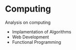 Computing
=========

Analysis on computing

* Implamentation of Algorithms
* Web Development
* Functional Programming